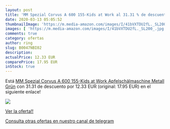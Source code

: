 ```yaml
---
layout: post
title: 'MM Spezial Corvus A 600 155-Kids at Work al 31.31 % de descuento'
date: 2020-03-13 05:05:52
thumbnailImage: 'https://m.media-amazon.com/images/I/41bVXTDU2fL._SL200_.jpg'
images: [ 'https://m.media-amazon.com/images/I/41bVXTDU2fL._SL200_.jpg' ]
comments: true
category: ofertas
author: ring
slug: B0047NBI02
description:
actualPrice: 12.33 EUR
comparePrice: 17.95 EUR
inStock: true
---
```


Está [MM Spezial Corvus A 600 155-Kids at Work Apfelschälmaschine  Metall  Grün](https://www.amazon.com/dp/B0047NBI02/?tag=redken08-20) con 31.31 de descuento por 12.33 EUR (original: 17.95 EUR) en el siguiente enlace!

[![](https://m.media-amazon.com/images/I/41bVXTDU2fL._SL200_.jpg)](https://www.amazon.com/dp/B0047NBI02/?tag=redken08-20)

[Ver la oferta!!](https://www.amazon.com/dp/B0047NBI02/?tag=redken08-20)

[Consulta otras ofertas en nuestro canal de telegram](https://t.me/s/ofertas25)
